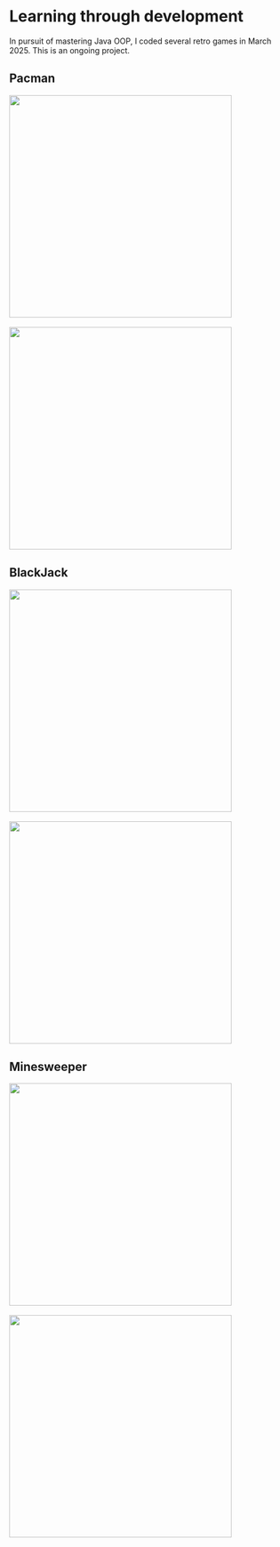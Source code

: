 # Learning through development
In pursuit of mastering Java OOP, I coded several retro games in March 2025. This is an ongoing project.

## Pacman
<img src="https://github.com/user-attachments/assets/5204f56b-793a-4236-ae9b-352cfaaed7f2" width=400>
<br></br>
<img src="https://github.com/user-attachments/assets/f45430a8-a4db-4d4b-a573-d7ebfdc22258" width=400>


## BlackJack
<img src="https://github.com/user-attachments/assets/525d422d-e3b0-4e0a-9fd6-dfda3b61843d" width=400>
<br></br>
<img src="https://github.com/user-attachments/assets/41a6cfcd-9d1a-46cf-830c-06afea3b74c3" width=400>

## Minesweeper
<img src="https://github.com/user-attachments/assets/c2a3e9ed-3bca-46e7-9b49-5cec08a448ca" width=400>
<br></br>
<img src="https://github.com/user-attachments/assets/5d9f3e9c-0da3-49b0-b64b-27643d26e52a" width=400>
